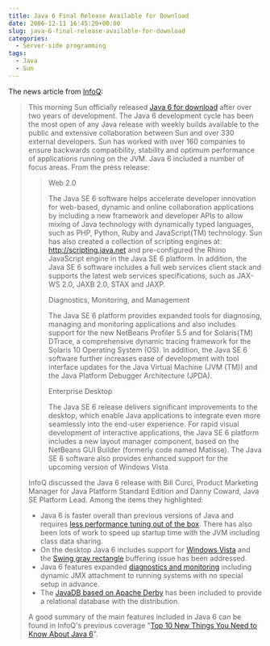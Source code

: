 ```yaml
---
title: Java 6 Final Release Available for Download
date: 2006-12-11 16:45:20+00:00
slug: java-6-final-release-available-for-download
categories:
  - Server-side programming
tags:
  - Java
  - Sun
---
```


The news article from [InfoQ](http://www.infoq.com/news/2006/12/java6-released):

> This morning Sun officially released [Java 6 for download](http://java.sun.com/javase/6) after over two years of development. The Java 6 development cycle has been the most open of any Java release with weekly builds available to the public and extensive collaboration between Sun and over 330 external developers. Sun has worked with over 160 companies to ensure backwards compatibility, stability and optimum performance of applications running on the JVM. Java 6 included a number of focus areas. From the press release:
>
> > Web 2.0
> >
> > The Java SE 6 software helps accelerate developer innovation for web-based, dynamic and online collaboration applications by including a new framework and developer APIs to allow mixing of Java technology with dynamically typed languages, such as PHP, Python, Ruby and JavaScript(TM) technology. Sun has also created a collection of scripting engines at: http://scripting.java.net and pre-configured the Rhino JavaScript engine in the Java SE 6 platform. In addition, the Java SE 6 software includes a full web services client stack and supports the latest web services specifications, such as JAX-WS 2.0, JAXB 2.0, STAX and JAXP.
> >
> > Diagnostics, Monitoring, and Management
> >
> > The Java SE 6 platform provides expanded tools for diagnosing, managing and monitoring applications and also includes support for the new NetBeans Profiler 5.5 and for Solaris(TM) DTrace, a comprehensive dynamic tracing framework for the Solaris 10 Operating System (OS). In addition, the Java SE 6 software further increases ease of development with tool interface updates for the Java Virtual Machine (JVM (TM)) and the Java Platform Debugger Architecture (JPDA).
> >
> > Enterprise Desktop
> >
> > The Java SE 6 release delivers significant improvements to the desktop, which enable Java applications to integrate even more seamlessly into the end-user experience. For rapid visual development of interactive applications, the Java SE 6 platform includes a new layout manager component, based on the NetBeans GUI Builder (formerly code named Matisse). The Java SE 6 software also provides enhanced support for the upcoming version of Windows Vista.
>
> InfoQ discussed the Java 6 release with Bill Curci, Product Marketing Manager for Java Platform Standard Edition and Danny Coward, Java SE Platform Lead. Among the items they highlighted:
>
> * Java 6 is faster overall than previous versions of Java and requires [less performance tuning out of the box](http://blogs.sun.com/dagastine/entry/java_6_leads_out_of). There has also been lots of work to speed up startup time with the JVM including class data sharing.
> * On the desktop Java 6 includes support for [Windows Vista](http://www.infoq.com/news/java-vista) and the [Swing gray rectangle](http://weblogs.java.net/blog/zixle/archive/2005/04/no_more_gray_re_1.html) buffering issue has been addressed.
> * Java 6 features expanded [diagnostics and monitoring](http://blogs.sun.com/dannycoward/date/20060310) including dynamic JMX attachment to running systems with no special setup in advance.
> * The [JavaDB based on Apache Derby](http://weblogs.java.net/blog/forsini/archive/2006/06/java_db_is_now.html) has been included to provide a relational database with the distribution.
>
> A good summary of the main features included in Java 6 can be found in InfoQ's previous coverage "[Top 10 New Things You Need to Know About Java 6](http://www.infoq.com/news/Top-10-New-Things-In-Java-6)".
